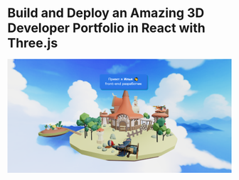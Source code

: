 # Build and Deploy an Amazing 3D Developer Portfolio in React with Three.js

![3D Website](https://github.com/burshilya2024/My_3D_portfolio/blob/main/my-portfolio.png)

